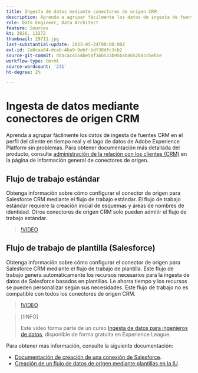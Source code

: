 ```yaml
---
title: Ingesta de datos mediante conectores de origen CRM
description: Aprenda a agrupar fácilmente los datos de ingesta de fuentes CRM en el perfil del cliente en tiempo real y el lago de datos de Adobe Experience Platform sin problemas.
role: Data Engineer, Data Architect
feature: Sources
kt: 3826, 13272
thumbnail: 29711.jpg
last-substantial-update: 2023-05-24T00:00:00Z
exl-id: 2a0caa84-dca6-4ba9-9ebf-bdf38dfc3cb2
source-git-commit: ddacac4554be54f16b533b95baba652bacc5eb1e
workflow-type: tm+mt
source-wordcount: '231'
ht-degree: 2%

---
```


# Ingesta de datos mediante conectores de origen CRM

Aprenda a agrupar fácilmente los datos de ingesta de fuentes CRM en el perfil del cliente en tiempo real y el lago de datos de Adobe Experience Platform sin problemas. Para obtener documentación más detallada del producto, consulte [administración de la relación con los clientes (CRM)](https://experienceleague.adobe.com/docs/experience-platform/sources/home.html?lang=en#access-control-for-sources-in-data-ingestion) en la página de información general de conectores de origen.

## Flujo de trabajo estándar

Obtenga información sobre cómo configurar el conector de origen para Salesforce CRM mediante el flujo de trabajo estándar. El flujo de trabajo estándar requiere la creación inicial de esquemas y áreas de nombres de identidad. Otros conectores de origen CRM solo pueden admitir el flujo de trabajo estándar.

>[!VIDEO](https://video.tv.adobe.com/v/29711?quality=12&learn=on)

## Flujo de trabajo de plantilla (Salesforce)

Obtenga información sobre cómo configurar el conector de origen para Salesforce CRM mediante el flujo de trabajo de plantilla. Este flujo de trabajo genera automáticamente los recursos necesarios para la ingesta de datos de Salesforce basados en plantillas. Le ahorra tiempo y los recursos se pueden personalizar según sus necesidades. Este flujo de trabajo no es compatible con todos los conectores de origen CRM.

>[!VIDEO](https://video.tv.adobe.com/v/3419422?quality=12&learn=on)

>[!INFO]
>
> Este vídeo forma parte de un curso [Ingesta de datos para ingenieros de datos](https://experienceleague.adobe.com/?recommended=ExperiencePlatform-D-1-2020.1.dataingestion&amp;lang=es), disponible de forma gratuita en Experience League.

Para obtener más información, consulte la siguiente documentación:
* [Documentación de creación de una conexión de Salesforce](https://experienceleague.adobe.com/docs/experience-platform/sources/ui-tutorials/create/crm/salesforce.html).
* [Creación de un flujo de datos de origen mediante plantillas en la IU](https://experienceleague.adobe.com/docs/experience-platform/sources/ui-tutorials/templates.html#).

